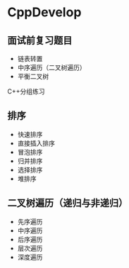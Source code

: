# CppDevelop

## 面试前复习题目
- 链表转置
- 中序遍历（二叉树遍历）
- 平衡二叉树

C++分组练习
## 排序
- 快速排序
- 直接插入排序
- 冒泡排序
- 归并排序
- 选择排序
- 堆排序

## 二叉树遍历（递归与非递归）
- 先序遍历
- 中序遍历
- 后序遍历
- 层次遍历
- 深度遍历
